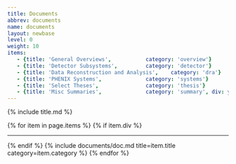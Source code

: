 ```yaml
---
title: Documents
abbrev: documents
name: documents
layout: newbase
level: 0
weight: 10
items:
   - {title: 'General Overviews',			category: 'overview'}
   - {title: 'Detector Subsystems',			category: 'detector'}
   - {title: 'Data Reconstruction and Analysis',	category: 'dra'}
   - {title: 'PHENIX Systems',				category: 'systems'}
   - {title: 'Select Theses',				category: 'thesis'}
   - {title: 'Misc Summaries',				category: 'summary', div: yes }
---
```

{% include title.md %}

{% for item in page.items %}
{% if item.div %}<hr/>{% endif %}
{% include documents/doc.md title=item.title category=item.category %}
{% endfor %}
